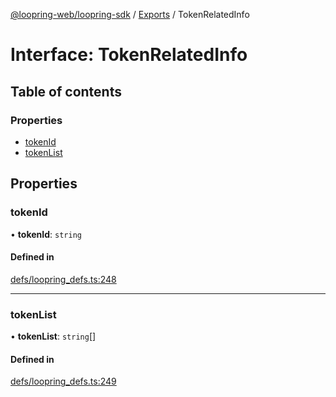 [@loopring-web/loopring-sdk](../README.md) / [Exports](../modules.md) / TokenRelatedInfo

# Interface: TokenRelatedInfo

## Table of contents

### Properties

- [tokenId](TokenRelatedInfo.md#tokenid)
- [tokenList](TokenRelatedInfo.md#tokenlist)

## Properties

### tokenId

• **tokenId**: `string`

#### Defined in

[defs/loopring_defs.ts:248](https://github.com/Loopring/loopring_sdk/blob/31597d7/src/defs/loopring_defs.ts#L248)

___

### tokenList

• **tokenList**: `string`[]

#### Defined in

[defs/loopring_defs.ts:249](https://github.com/Loopring/loopring_sdk/blob/31597d7/src/defs/loopring_defs.ts#L249)
